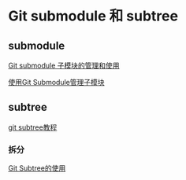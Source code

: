 # Git submodule 和 subtree

## submodule

[Git submodule 子模块的管理和使用](https://www.jianshu.com/p/9000cd49822c)

[使用Git Submodule管理子模块](https://segmentfault.com/a/1190000003076028)



## subtree

[git subtree教程](https://segmentfault.com/a/1190000012002151)

### 拆分

[Git Subtree的使用](https://www.jianshu.com/p/3096069e9b72)

